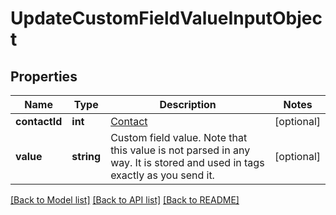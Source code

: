 # UpdateCustomFieldValueInputObject

## Properties
Name | Type | Description | Notes
------------ | ------------- | ------------- | -------------
**contactId** | **int** | [Contact](/docs/api/contacts/) | [optional] 
**value** | **string** | Custom field value. Note that this value is not parsed in any way. It is stored and used in tags exactly as you send it. | [optional] 

[[Back to Model list]](../README.md#documentation-for-models) [[Back to API list]](../README.md#documentation-for-api-endpoints) [[Back to README]](../README.md)


